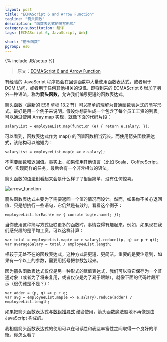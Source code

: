```yaml
---
layout: post
title: "ECMAScript 6 and Arrow Function"
tagline: "箭头函数"
description: "函数表达式的简写形式"
category-substitution: 翻译
tags: [ECMAScript 6, JavaScript, Web]

short: "箭头函数"
pgroup: es6
---
```

{% include JB/setup %}

> 原文：[ECMAScript 6 and Arrow Function](http://ariya.ofilabs.com/2013/02/es6-and-arrow-function.html)

<!-- Experienced JavaScript programmers take advantage of function expressions, they are used a lot in callbacks, either for DOM access or any other related setup. Another syntax addition to the upcoming ECMAScript 6 is the **arrow function expression** to let us write a shorter function expression. -->
有经验的 JavaScript 程序员会在回调函数中大量使用函数表达式，或者用于 DOM 访问，或者用于任何其他相关的设置。即将到来的 ECMAScript 6 增加了另外一种语法，称为**箭头函数**，允许我们编写更短的函数表达式。

<!-- A simple way to look at this arrow function notation (section [13.2](http://teramako.github.com/ECMAScript/ecma6th_syntax.html#13.2) in the latest ES6 draft) is as a shorthand form of a normal function expression. This is best illustrated with an example. Say you want to produce the list containing the salary of every employees. By using [Array map](http://ariya.ofilabs.com/2013/01/es6-and-array-comprehension.html), it will look like the following snippet: -->

箭头函数（最新的 ES6 草稿 [13.2](http://teramako.github.com/ECMAScript/ecma6th_syntax.html#13.2) 节）可以简单的理解为普通函数表达式的简写形式。最好是用一个例子来说明。假设你想要生成一个包含了每个员工工资的列表。可以通过使用 [Array map](http://ariya.ofilabs.com/2013/01/es6-and-array-comprehension.html) 实现，就像下面的代码片段：

    salaryList = employeeList.map(function (e) { return e.salary; });

<!-- Note the function expression as the callback for map() is rather verbose. With an arrow function expression, that construct can be shortened to: -->

可以看到，函数表达式作为 map() 的回调函数相当冗长。而使用箭头函数表达式，该结构可以缩短为：

    salaryList = employeeList.map(e => e.salary);

<!-- No need for function and return. In fact, if you are about to implement the same task with other languages (such as Scala, CoffeeScript, C#), you would end up with a very similar syntax. -->

不需要函数和返回值。事实上，如果使用其他语言（比如 Scala、CoffeeScript、C#）实现同样的任务，最后会有一个非常相似的语法。

<!-- How does a syntax tree look like when there is an arrow function? Rather straightforward, no surprise there. -->

箭头函数的[语法树](http://esprima.googlecode.com/git-history/harmony/demo/parse.html)看起来会是什么样子？相当简单，没有任何惊喜。

![arrow_function](http://ariya.ofilabs.com/wp-content/uploads/2013/02/arrow_function.png)

<!-- An arrow function expression is designed primary for the case where you need to return a value. However, it still works if you don’t care about returning anything and just want to execute some statements. Take a look at this example: -->

箭头函数表达式主要为了需要返回一个值的情况而设计。然而，如果你不关心返回值、只是想执行一些语句，它仍然是有效的。看看这个例子：

    employeeList.forEach(e => { console.log(e.name); });

<!-- Another fun thing with such a shorthand is when you start cascading more functions. For example, if now we are interested in the average salary, this can be computed by: -->

当你使用这种简写方式级联更多的函数时，事情变得有趣起来。例如，如果现在我们感兴趣的是平均工资，可以这样计算：

    var total = employeeList.map(e => e.salary).reduce((p, q) => p + q));
    var averageSalary = total / employeeList.length;

<!-- That’s just way shorter and less crowded compare to function expressions everywhere. It is important to notice that if you have more than one parameter, you need to enclose the parameters with brackets. -->

相较于无处不在的函数表达式，这种方式要更短、更简洁。重要的是要注意到，如果有一个以上的参数，需要用括号把参数包起来。

<!-- Since an arrow function expression is just another form of an assignment expression, we can keep it as a normal object (either for further reuse or just to make it easy to follow), as illustrated in the following fragment (neat, isn’t it?): -->

因为箭头函数表达式仅仅是另一种形式的赋值表达式，我们可以将它保存为一个普通对象（或者为了将来复用，或者仅仅是为了易于跟踪），就像下面的代码片段所示（很优雅是不是？）：

    var adder = (p, q) => p + q;
    var avg = employeeList.map(e => e.salary).reduce(adder) / employeeList.length;

<!-- Combine it with [array comprehension](http://ariya.ofilabs.com/2013/01/es6-and-array-comprehension.html) and magically it does not look to JavaScript-y anymore! -->

如果把箭头函数表达式与[数组推导式](http://ariya.ofilabs.com/2013/01/es6-and-array-comprehension.html) 结合使用，箭头函数魔法般地不再像是由 JavaScript 构成的。

<!-- I believe the use of arrow function expression strikes a good balance between readability and expressiveness. What do you think? -->

我相信箭头函数表达式的使用可以在可读性和表达丰富性之间取得一个良好的平衡。你怎么看？


